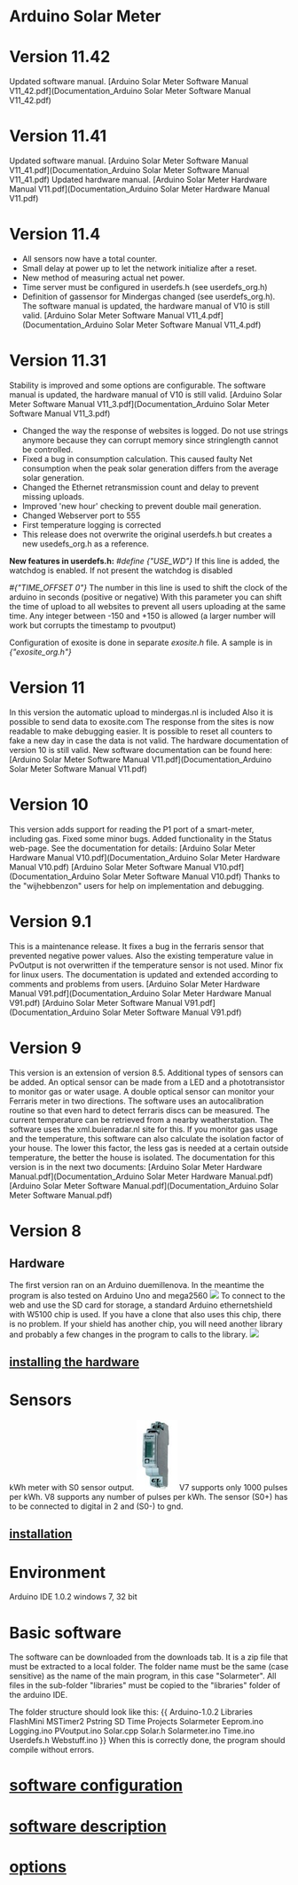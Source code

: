 # Arduino Solar Meter
# Version 11.42
Updated software manual.
[Arduino Solar Meter Software Manual V11_42.pdf](Documentation_Arduino Solar Meter Software Manual V11_42.pdf)
# Version 11.41
Updated software manual.
[Arduino Solar Meter Software Manual V11_41.pdf](Documentation_Arduino Solar Meter Software Manual V11_41.pdf)
Updated hardware manual.
[Arduino Solar Meter Hardware Manual V11.pdf](Documentation_Arduino Solar Meter Hardware Manual V11.pdf)
# Version 11.4
* All sensors now have a total counter.
* Small delay at power up to let the network initialize after a reset.
* New method of measuring actual net power.
* Time server must be configured in userdefs.h (see userdefs_org.h)
* Definition of gassensor for Mindergas changed (see userdefs_org.h).
The software manual is updated, the hardware manual of V10 is still valid.
[Arduino Solar Meter Software Manual V11_4.pdf](Documentation_Arduino Solar Meter Software Manual V11_4.pdf)

# Version 11.31
Stability is improved and some options are configurable. The software manual is updated, the hardware manual of V10 is still valid.
[Arduino Solar Meter Software Manual V11_3.pdf](Documentation_Arduino Solar Meter Software Manual V11_3.pdf)

* Changed the way the response of websites is logged. Do not use strings anymore because they can corrupt memory since stringlength cannot be controlled.
* Fixed a bug in consumption calculation. This caused faulty Net consumption when the peak solar generation differs from the average solar generation.
* Changed the Ethernet retransmission count and delay to prevent missing uploads.
* Improved 'new hour' checking to prevent double mail generation.
* Changed Webserver port to 555
* First temperature logging is corrected
* This release does not overwrite the original userdefs.h but creates a new usedefs_org.h as a reference. 

**New features in userdefs.h:**
_#define {"USE_WD"}_
If this line is added, the watchdog is enabled. If not present the watchdog is disabled

_#{"TIME_OFFSET 0"}_
The number in this line is used to shift the clock of the arduino in seconds (positive or negative) With this parameter you can shift the time of upload to all websites to prevent all users uploading at the same time. Any integer between -150 and +150 is allowed (a larger number will work but corrupts the timestamp to pvoutput)

Configuration of exosite is done in separate _exosite.h_ file. A sample is in _{"exosite_org.h"}_

# Version 11
In this version the automatic upload to mindergas.nl is included
Also it is possible to send data to exosite.com
The response from the sites is now readable to make debugging easier.
It is possible to reset all counters to fake a new day in case the data is not valid.
The hardware documentation of version 10 is still valid.
New software documentation can be found here:
[Arduino Solar Meter Software Manual V11.pdf](Documentation_Arduino Solar Meter Software Manual V11.pdf)
# Version 10
This version adds support for reading the P1 port of a smart-meter, including gas.
Fixed some minor bugs.
Added functionality in the Status web-page.
See the documentation for details:
[Arduino Solar Meter Hardware Manual V10.pdf](Documentation_Arduino Solar Meter Hardware Manual V10.pdf)
[Arduino Solar Meter Software Manual V10.pdf](Documentation_Arduino Solar Meter Software Manual V10.pdf)
Thanks to the "wijhebbenzon" users for help on implementation and debugging.
# Version 9.1
This is a maintenance release. It fixes a bug in the ferraris sensor that prevented negative power values. Also the existing temperature value in PvOutput is not overwritten if the temperature sensor is not used.
Minor fix for linux users.
The documentation is updated and extended according to comments and problems from users.
[Arduino Solar Meter Hardware Manual V91.pdf](Documentation_Arduino Solar Meter Hardware Manual V91.pdf)
[Arduino Solar Meter Software Manual V91.pdf](Documentation_Arduino Solar Meter Software Manual V91.pdf)

# Version 9
This version is an extension of version 8.5.
Additional types of sensors can be added. 
An optical sensor can be made from a LED and a phototransistor to monitor gas or water usage.
A double optical sensor can monitor your Ferraris meter in two directions. The software uses an autocalibration routine so that even hard to detect ferraris discs can be measured.
The current temperature can be retrieved from a nearby weatherstation. The software uses the xml.buienradar.nl site for this.
If you monitor gas usage and the temperature, this software can also calculate the isolation factor of your house. The lower this factor, the less gas is needed at a certain outside temperature, the better the house is isolated.
The documentation for this version is in the next two documents:
[Arduino Solar Meter Hardware Manual.pdf](Documentation_Arduino Solar Meter Hardware Manual.pdf)
[Arduino Solar Meter Software Manual.pdf](Documentation_Arduino Solar Meter Software Manual.pdf)

# Version 8
## Hardware
The first version ran on an Arduino duemillenova. In the meantime the program is also tested on Arduino Uno and mega2560
![](Documentation_http://arduino.cc/en/uploads/Main/ArduinoUno_R3_thumb.jpg)
To connect to the web and use the SD card for storage, a standard Arduino ethernetshield with W5100 chip is used. If you have a clone that also uses this chip, there is no problem. If your shield has another chip, you will need another library and probably a few changes in the program to calls to the library.
![](Documentation_http://arduino.cc/en/uploads/Main/EthernetShield_R3_thumb.jpg)
## [installing the hardware](installing-the-hardware)
# Sensors
kWh meter with S0 sensor output.
![](Documentation_kwhmeter.jpg)
V7 supports only 1000 pulses per kWh.
V8 supports any number of pulses per kWh.
The sensor (S0+) has to be connected to digital in 2 and (S0-) to gnd.
## [installation](installation)
# Environment
Arduino IDE 1.0.2
windows 7, 32 bit
# Basic software
The software can be downloaded from the downloads tab. It is a zip file that must be extracted to a local folder. The folder name must be the same (case sensitive) as the name of the main program, in this case "Solarmeter". 
All files in the sub-folder "libraries" must be copied to the "libraries" folder of the arduino IDE.

The folder structure should look like this:
{{
Arduino-1.0.2
  Libraries
    <all standard libraries>
    FlashMini
    MSTimer2
    Pstring
    SD
    Time
  Projects
    Solarmeter
      Eeprom.ino
      Logging.ino
      PVoutput.ino
      Solar.cpp
      Solar.h
      Solarmeter.ino
      Time.ino
      Userdefs.h
      Webstuff.ino
}}
When this is correctly done, the program should compile without errors.
# [software configuration](software-configuration)
# [software description](software-description)
# [options](options)
